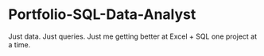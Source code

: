 # Portfolio-SQL-Data-Analyst
Just data. Just queries. Just me getting better at Excel + SQL one project at a time.
